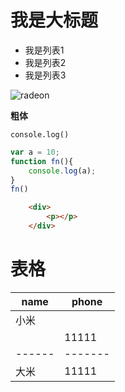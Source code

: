 # 我是大标题

- 我是列表1
- 我是列表2
- 我是列表3

![radeon](C:\Users\Administrator\Desktop\front-practice\markdown语法\radeon.jpg)

**粗体**




`console.log()`

```javascript
var a = 10;
function fn(){
	console.log(a);
}
fn()
```

```html
	<div>
		<p></p>
	</div>
```


# 表格
| name | phone |
|------|-------|
| 小米 |       |
|      | 11111 |
|------|-------|
| 大米 | 11111 |


